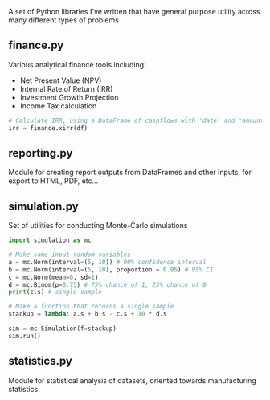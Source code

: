 A set of Python libraries I've written that have general purpose utility across many different types of problems

## finance.py
Various analytical finance tools including:
- Net Present Value (NPV)
- Internal Rate of Return (IRR)
- Investment Growth Projection
- Income Tax calculation

```python
# Calculate IRR, using a DataFrame of cashflows with 'date' and 'amount' columns
irr = finance.xirr(df)
```

## reporting.py
Module for creating report outputs from DataFrames and other inputs, for export to HTML, PDF, etc...

## simulation.py
Set of utilities for conducting Monte-Carlo simulations

```python
import simulation as mc

# Make some input random variables
a = mc.Norm(interval=(5, 10)) # 90% confidence interval
b = mc.Norm(interval=(5, 10), proportion = 0.95) # 95% CI
c = mc.Norm(mean=0, sd=1)
d = mc.Binom(p=0.75) # 75% chance of 1, 25% chance of 0
print(c.s) # single sample

# Make a function that returns a single sample
stackup = lambda: a.s + b.s - c.s + 10 * d.s

sim = mc.Simulation(f=stackup)
sim.run()

```

## statistics.py
Module for statistical analysis of datasets, oriented towards manufacturing statistics
